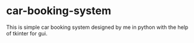 # car-booking-system
This is simple car booking system designed by me in python with the help of tkinter for gui.








